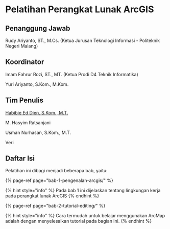 # Pelatihan Perangkat Lunak ArcGIS

## Penanggung Jawab

Rudy Ariyanto, ST., M.Cs. \(Ketua Jurusan Teknologi Informasi - Politeknik Negeri Malang\)

## Koordinator

Imam Fahrur Rozi, ST., MT. \(Ketua Prodi D4 Teknik Informatika\)

Yuri Ariyanto, S.Kom., M.Kom.

## Tim Penulis

[Habibie Ed Dien, S.Kom., M.T.](https://www.didien.tk/cv)

M. Hasyim Ratsanjani

Usman Nurhasan, S.Kom., M.T.

Veri



## Daftar Isi

Pelatihan ini dibagi menjadi beberapa bab, yaitu:

{% page-ref page="bab-1-pengenalan-arcgis/" %}

{% hint style="info" %}
Pada bab 1 ini dijelaskan tentang lingkungan kerja pada perangkat lunak ArcGIS
{% endhint %}

{% page-ref page="bab-2-tutorial-editing/" %}

{% hint style="info" %}
Cara termudah untuk belajar menggunakan ArcMap adalah dengan menyelesaikan tutorial pada bagian ini.
{% endhint %}





